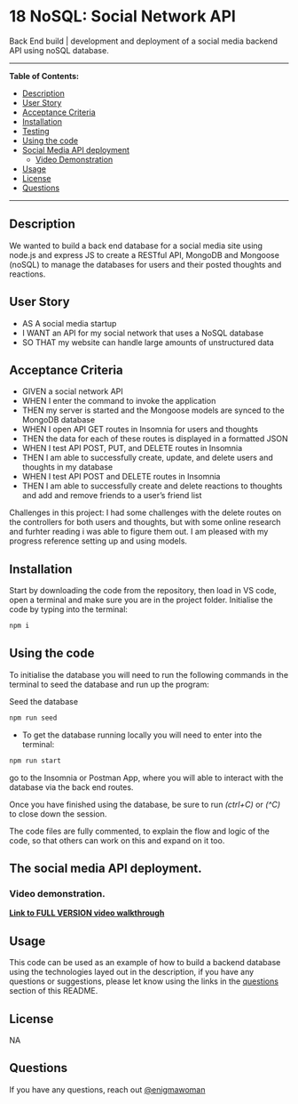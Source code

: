 # 18 NoSQL: Social Network API

Back End build | development and deployment of a social media backend API using noSQL database.

---

**Table of Contents:**

* [Description](#description)
* [User Story](#user-story)
* [Acceptance Criteria](#acceptance-criteria)
* [Installation](#installation)
* [Testing](#testing)
* [Using the code](#using-the-code)
* [Social Media API deployment](#the-social-media-api-deployment)
    * [Video Demonstration](#video-demonstration)
* [Usage](#usage)
* [License](#license) 
* [Questions](#questions)

---

## Description

We wanted to build a back end database for a social media site using node.js and express JS to create a RESTful API, MongoDB and Mongoose (noSQL) to manage the databases for users and their posted thoughts and reactions.


## User Story

* AS A social media startup
* I WANT an API for my social network that uses a NoSQL database
* SO THAT my website can handle large amounts of unstructured data


## Acceptance Criteria

* GIVEN a social network API
* WHEN I enter the command to invoke the application
* THEN my server is started and the Mongoose models are synced to the MongoDB database
* WHEN I open API GET routes in Insomnia for users and thoughts
* THEN the data for each of these routes is displayed in a formatted JSON
* WHEN I test API POST, PUT, and DELETE routes in Insomnia
* THEN I am able to successfully create, update, and delete users and thoughts in my database
* WHEN I test API POST and DELETE routes in Insomnia
* THEN I am able to successfully create and delete reactions to thoughts and add and remove friends to a user’s friend list


Challenges in this project: I had some challenges with the delete routes on the controllers for both users and thoughts, but with some online research and furhter reading i was able to figure them out.
I am pleased with my progress reference setting up and using models. 


## Installation

Start by downloading the code from the repository, then load in VS code, open a terminal and make sure you are in the project folder.
Initialise the code by typing into the terminal:
```bash
npm i
```

## Using the code

To initialise the database you will need to run the following commands in the terminal to seed the database and run up the program:

Seed the database
```bash
npm run seed
```

- To get the database running locally you will need to enter into the terminal:
```bash
npm run start
```
go to the Insomnia or Postman App, where you will able to interact with the database via the back end routes.

Once you have finished using the database, be sure to run *(ctrl+C)* or *(^C)* to close down the session.

The code files are fully commented, to explain the flow and logic of the code, so that others can work on this and expand on it too.


## The social media API deployment.

### Video demonstration.

<a href="https://drive.google.com/file/d/1x2P6sxFXBdC-oGr2S15Fol5XMSfKWaux/view"><b>Link to FULL VERSION video walkthrough</b></a>


## Usage

This code can be used as an example of how to build a backend database using the technologies layed out in the description, if you have any questions or suggestions, please let  know using the links in the [questions](#questions) section of this README.

## License

NA

## Questions

If you have any questions, reach out [@enigmawoman](https://github.com/enigmawoman)</br>



